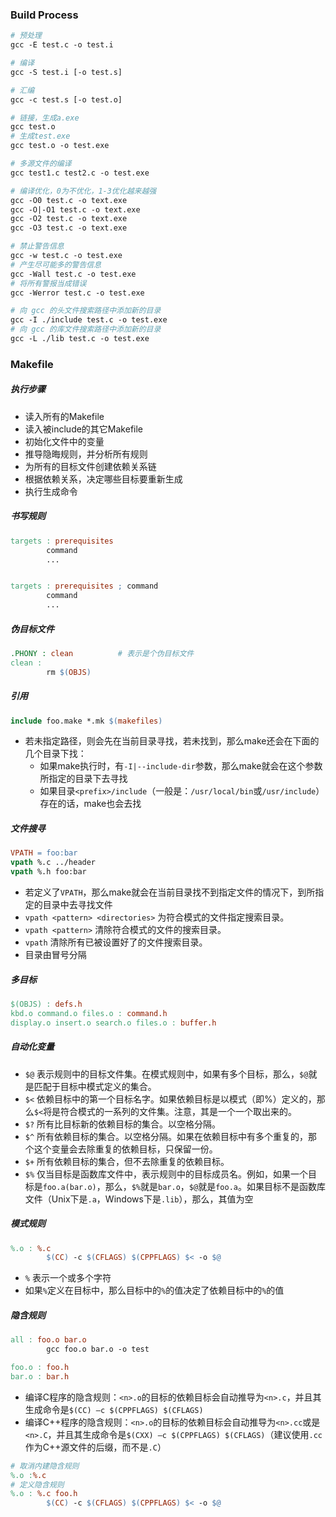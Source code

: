 
### Build Process
```makefile
# 预处理
gcc -E test.c -o test.i

# 编译
gcc -S test.i [-o test.s]

# 汇编
gcc -c test.s [-o test.o]

# 链接，生成a.exe
gcc test.o
# 生成test.exe
gcc test.o -o test.exe
```
```makefile
# 多源文件的编译
gcc test1.c test2.c -o test.exe

# 编译优化，0为不优化，1-3优化越来越强
gcc -O0 test.c -o text.exe
gcc -O|-O1 test.c -o text.exe
gcc -O2 test.c -o text.exe
gcc -O3 test.c -o text.exe

# 禁止警告信息
gcc -w test.c -o test.exe
# 产生尽可能多的警告信息
gcc -Wall test.c -o test.exe
# 将所有警报当成错误
gcc -Werror test.c -o test.exe
```
```makefile
# 向 gcc 的头文件搜索路径中添加新的目录
gcc -I ./include test.c -o test.exe
# 向 gcc 的库文件搜索路径中添加新的目录
gcc -L ./lib test.c -o test.exe
```


### Makefile

##### 执行步骤
- 读入所有的Makefile
- 读入被include的其它Makefile
- 初始化文件中的变量
- 推导隐晦规则，并分析所有规则
- 为所有的目标文件创建依赖关系链
- 根据依赖关系，决定哪些目标要重新生成
- 执行生成命令

##### 书写规则
```makefile
targets : prerequisites
        command
        ... 


targets : prerequisites ; command
        command
        ...
```


##### 伪目标文件
```makefile
.PHONY : clean          # 表示是个伪目标文件
clean :
        rm $(OBJS)
```
##### 引用
```makefile
include foo.make *.mk $(makefiles)
```
- 若未指定路径，则会先在当前目录寻找，若未找到，那么make还会在下面的几个目录下找：
    - 如果make执行时，有`-I|--include-dir`参数，那么make就会在这个参数所指定的目录下去寻找
    - 如果目录`<prefix>/include`（一般是：`/usr/local/bin`或`/usr/include`）存在的话，make也会去找

##### 文件搜寻
```makefile
VPATH = foo:bar
vpath %.c ../header
vpath %.h foo:bar
```
- 若定义了`VPATH`，那么make就会在当前目录找不到指定文件的情况下，到所指定的目录中去寻找文件
- `vpath <pattern> <directories>` 为符合模式<pattern>的文件指定搜索目录。
- `vpath <pattern>` 清除符合模式<pattern>的文件的搜索目录。
- `vpath` 清除所有已被设置好了的文件搜索目录。
- 目录由冒号分隔

##### 多目标
```makefile
$(OBJS) : defs.h
kbd.o command.o files.o : command.h
display.o insert.o search.o files.o : buffer.h
```

##### 自动化变量
- `$@` 表示规则中的目标文件集。在模式规则中，如果有多个目标，那么，`$@`就是匹配于目标中模式定义的集合。
- `$<` 依赖目标中的第一个目标名字。如果依赖目标是以模式（即%）定义的，那么`$<`将是符合模式的一系列的文件集。注意，其是一个一个取出来的。
- `$?` 所有比目标新的依赖目标的集合。以空格分隔。
- `$^` 所有依赖目标的集合。以空格分隔。如果在依赖目标中有多个重复的，那个这个变量会去除重复的依赖目标，只保留一份。
- `$+` 所有依赖目标的集合，但不去除重复的依赖目标。
- `$%` 仅当目标是函数库文件中，表示规则中的目标成员名。例如，如果一个目标是`foo.a(bar.o)`，那么，`$%`就是`bar.o`，`$@`就是`foo.a`。如果目标不是函数库文件（Unix下是`.a`，Windows下是`.lib`），那么，其值为空

##### 模式规则
```makefile
%.o : %.c
        $(CC) -c $(CFLAGS) $(CPPFLAGS) $< -o $@
```
- `%` 表示一个或多个字符
- 如果`%`定义在目标中，那么目标中的`%`的值决定了依赖目标中的`%`的值

##### 隐含规则
```makefile
all : foo.o bar.o
        gcc foo.o bar.o -o test

foo.o : foo.h
bar.o : bar.h
```
- 编译C程序的隐含规则：`<n>.o`的目标的依赖目标会自动推导为`<n>.c`，并且其生成命令是`$(CC) –c $(CPPFLAGS) $(CFLAGS)`
- 编译C++程序的隐含规则：`<n>.o`的目标的依赖目标会自动推导为`<n>.cc`或是`<n>.C`，并且其生成命令是`$(CXX) –c $(CPPFLAGS) $(CFLAGS)`（建议使用`.cc`作为C++源文件的后缀，而不是`.C`）

```makefile
# 取消内建隐含规则
%.o :%.c
# 定义隐含规则
%.o : %.c foo.h
        $(CC) -c $(CFLAGS) $(CPPFLAGS) $< -o $@
```
